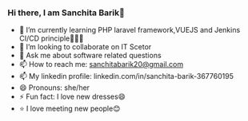 ### Hi there, I am Sanchita Barik👋

- 🌱 I’m currently learning PHP laravel framework,VUEJS and Jenkins CI/CD principle👩🏻‍💻
- 👯 I’m looking to collaborate on IT Scetor
- 💬 Ask me about software related questions
- 📫 How to reach me: sanchitabarik20@gmail.com
- 📫 My linkedin profile: linkedin.com/in/sanchita-barik-367760195
- 😄 Pronouns: she/her
- ⚡ Fun fact: I love new dresses😄
- ⭐ I love meeting new people😊
